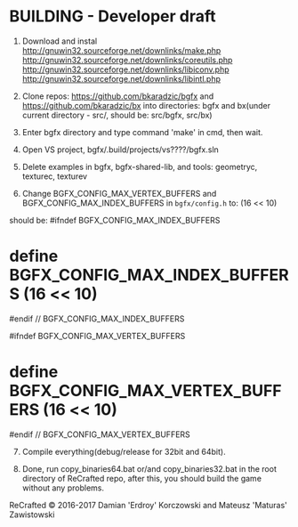 # BUILDING - Developer draft

1) Download and instal
http://gnuwin32.sourceforge.net/downlinks/make.php
http://gnuwin32.sourceforge.net/downlinks/coreutils.php
http://gnuwin32.sourceforge.net/downlinks/libiconv.php
http://gnuwin32.sourceforge.net/downlinks/libintl.php

2) Clone repos: https://github.com/bkaradzic/bgfx and https://github.com/bkaradzic/bx
into directories: bgfx and bx(under current directory - src/, should be: src/bgfx, src/bx)

3) Enter bgfx directory and type command 'make' in cmd, then wait.

4) Open VS project, bgfx/.build/projects/vs????/bgfx.sln

5) Delete examples in bgfx, bgfx-shared-lib, and tools: geometryc, texturec, texturev

6) Change BGFX_CONFIG_MAX_VERTEX_BUFFERS and BGFX_CONFIG_MAX_INDEX_BUFFERS in `bgfx/config.h` to: (16 << 10)

should be:
#ifndef BGFX_CONFIG_MAX_INDEX_BUFFERS
#	define BGFX_CONFIG_MAX_INDEX_BUFFERS (16 << 10)
#endif // BGFX_CONFIG_MAX_INDEX_BUFFERS

#ifndef BGFX_CONFIG_MAX_VERTEX_BUFFERS
#	define BGFX_CONFIG_MAX_VERTEX_BUFFERS (16 << 10)
#endif // BGFX_CONFIG_MAX_VERTEX_BUFFERS

7) Compile everything(debug/release for 32bit and 64bit).

8) Done, run copy_binaries64.bat or/and copy_binaries32.bat in the root directory of ReCrafted repo,
after this, you should build the game without any problems.

ReCrafted © 2016-2017 Damian 'Erdroy' Korczowski and Mateusz 'Maturas' Zawistowski